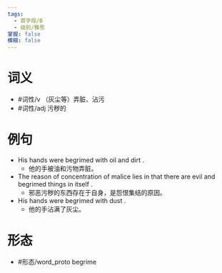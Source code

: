 ```yaml
---
tags:
  - 首字母/B
  - 级别/雅思
掌握: false
模糊: false
---
```

# 词义
- #词性/v  （灰尘等）弄脏、沾污
- #词性/adj  污秽的
# 例句
- His hands were begrimed with oil and dirt .
	- 他的手被油和污物弄脏。
- The reason of concentration of malice lies in that there are evil and begrimed things in itself .
	- 邪恶污秽的东西存在于自身，是怨恨集结的原因。
- His hands were begrimed with dust .
	- 他的手沾满了灰尘。
# 形态
- #形态/word_proto begrime
